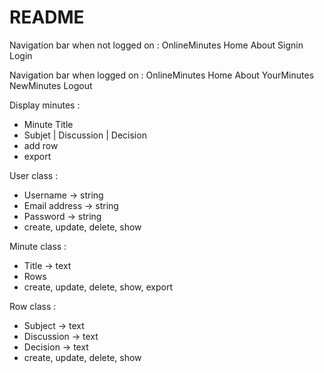 # README

Navigation bar when not logged on :
OnlineMinutes Home About Signin Login

Navigation bar when logged on :
OnlineMinutes Home About YourMinutes NewMinutes Logout

Display minutes :
- Minute Title
- Subjet | Discussion | Decision
- add row
- export

User class :
- Username -> string
- Email address -> string
- Password -> string
- create, update, delete, show

Minute class :
- Title -> text
- Rows
- create, update, delete, show, export

Row class :
- Subject -> text
- Discussion -> text
- Decision -> text
- create, update, delete, show
